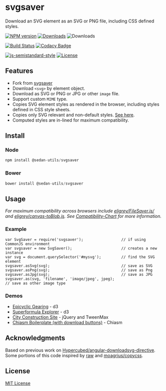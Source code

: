 # svgsaver

Download an SVG element as an SVG or PNG file, including CSS defined styles.

[![NPM version][npm-badge]][npm]
[![Downloads][download-badge]][npm]
![Downloads][bower-badge]

[![Build Status][travis-image]][travis-url]
[![Codacy Badge][codacy-badge]][Codacy]

[![js-semistandard-style][standard-badge]][semistandard]
[![License][license-badge]][MIT License]

## Features
- Fork from [svgsaver](https://github.com/Hypercubed/svgsaver)
- Download `<svg>` by element object.
- Download as SVG or PNG or JPG or other `image` file.
- Support custom `MIME` type.
- Copies SVG element styles as rendered in the browser, including styles defined in CSS style sheets.
- Copies only SVG relevant and non-default styles.  [See here](http://www.w3.org/TR/SVG/propidx.html).
- Computed styles are in-lined for maximum compatibility.

## Install

### Node

```js
npm install @sedan-utils/svgsaver
```

### Bower

```js
bower install @sedan-utils/svgsaver
```

## Usage

*For maximum compatibility across browsers include [eligrey/FileSaver.js/](https://github.com/eligrey/FileSaver.js) and [eligrey/canvas-toBlob.js](https://github.com/eligrey/canvas-toBlob.js). See [Compatibility-Chart](https://github.com/Hypercubed/svgsaver/wiki/Compatibility-Chart) for more information.*

### Example

```
var SvgSaver = require('svgsaver');                 // if using CommonJS environment
var svgsaver = new SvgSaver();                      // creates a new instance
var svg = document.querySelector('#mysvg');         // find the SVG element
svgsaver.asSvg(svg);                                // save as SVG
svgsaver.asPng(svg);                                // save as Png
svgsaver.asJpg(svg);                                // save as JPG
svgsaver.as(svg, 'filename', 'image/jpeg', jpeg);                                // save as other image type
```

### Demos

- [Epicyclic Gearing](http://bl.ocks.org/Hypercubed/db9e99d761f90d87cf43) - d3
- [Superformula Explorer](http://bl.ocks.org/Hypercubed/58fff7215e53d6565f32) - d3
- [City Construction Site](http://codepen.io/Hypercubed/pen/OyWadQ) - jQuery and TweenMax
- [Chiasm Boilerplate (with download buttons)](http://bl.ocks.org/Hypercubed/b01a767b41b0e679aade) - Chiasm

## Acknowledgments
Based on previous work on [Hypercubed/angular-downloadsvg-directive](https://github.com/Hypercubed/angular-downloadsvg-directive).  Some portions of this code inspired by [raw](https://github.com/densitydesign/raw/blob/master/js/directives.js) and [moagrius/copycss](https://github.com/moagrius/copycss).

## License
[MIT License]

[npm]: https://npmjs.org/package/svgsaver
[bower]: https://npmjs.org/package/svgsaver
[semistandard]: https://github.com/Flet/semistandard
[Codacy]: https://www.codacy.com/app/hypercubed/svgsaver
[MIT License]: http://en.wikipedia.org/wiki/MIT_License
[travis-url]: https://travis-ci.org/Hypercubed/svgsaver

[travis-image]: https://img.shields.io/travis/Hypercubed/svgsaver.svg
[npm-badge]: https://img.shields.io/npm/v/svgsaver.svg
[bower-badge]: https://img.shields.io/bower/v/svgsaver.svg
[standard-badge]: https://img.shields.io/badge/code%20style-semistandard-brightgreen.svg
[download-badge]: http://img.shields.io/npm/dm/svgsaver.svg
[codacy-badge]: https://api.codacy.com/project/badge/6fe47dae30b34d2da78572b3ea36cfe0
[license-badge]: https://img.shields.io/badge/license-MIT-blue.svg
